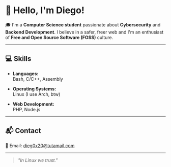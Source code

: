 # 👋 Hello, I'm Diego!

🎓 I'm a **Computer Science student** passionate about **Cybersecurity** and **Backend Development**. I believe in a safer, freer web and I'm an enthusiast of **Free and Open Source Software (FOSS)** culture.

---

## 💻 Skills

- **Languages:**  
  Bash, C/C++, Assembly

- **Operating Systems:**  
  Linux (I use Arch, btw)

- **Web Development:**  
  PHP, Node.js

---

## 📬 Contact

📧 Email: [dieg0x20@tutamail.com](mailto:dieg0x20@tutamail.com)

---

> *"In Linux we trust."*
